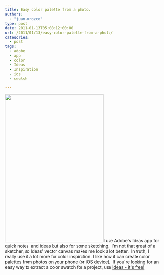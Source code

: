 ```yaml
---
title: Easy color palette from a photo.
authors: 
  - "juan-orozco"
type: post
date: 2011-01-13T05:08:12+00:00
url: /2011/01/13/easy-color-palette-from-a-photo/
categories:
  - post
tags:
  - adobe
  - app
  - color
  - Ideas
  - Inspiration
  - ios
  - swatch

---
```

[<img class="alignleft" src="http://juanthedesigner.files.wordpress.com/2011/01/mzl-reqegygc-320x480-75.jpg?resize=320%2C480" alt="" width="320" height="480" data-recalc-dims="1" />][1]I use Adobe's Ideas app for quick notes  and ideas but also for some sketching.  I'm not that great of a sketcher, so Ideas' vector canvas makes me look a lot better.  In truth, I really use it a lot more for color inspiration. I like how it can create color palettes from photos on your phone (or iOS device).  If you're looking for an easy way to extract a color swatch for a project, use [Ideas - it's free!][2]

 [1]: http://itunes.apple.com/us/app/adobe-ideas-1-0-for-iphone/id365441166?mt=8
 [2]: http://itunes.apple.com/app/adobe-ideas/id364617858?mt=8